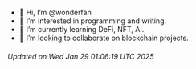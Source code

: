 - 👋 Hi, I’m @wonderfan
- 👀 I’m interested in programming and writing.
- 🌱 I’m currently learning DeFi, NFT, AI.
- 💞️ I’m looking to collaborate on blockchain projects.

###### Updated on Wed Jan 29 01:06:19 UTC 2025
